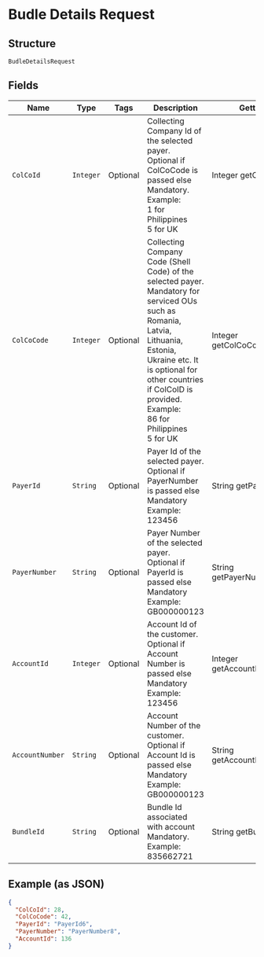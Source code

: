 
# Budle Details Request

## Structure

`BudleDetailsRequest`

## Fields

| Name | Type | Tags | Description | Getter | Setter |
|  --- | --- | --- | --- | --- | --- |
| `ColCoId` | `Integer` | Optional | Collecting Company Id  of the selected payer.<br>Optional if ColCoCode is passed else Mandatory.<br>Example:<br>1 for Philippines<br>5 for UK | Integer getColCoId() | setColCoId(Integer colCoId) |
| `ColCoCode` | `Integer` | Optional | Collecting Company Code (Shell Code) of the selected payer.<br>Mandatory for serviced OUs such as Romania, Latvia, Lithuania, Estonia, Ukraine etc. It is optional for other countries if ColCoID is provided.<br>Example:<br>86 for Philippines<br>5 for UK | Integer getColCoCode() | setColCoCode(Integer colCoCode) |
| `PayerId` | `String` | Optional | Payer Id of the selected payer.<br>Optional if PayerNumber is passed else Mandatory<br>Example: 123456 | String getPayerId() | setPayerId(String payerId) |
| `PayerNumber` | `String` | Optional | Payer Number of the selected payer.<br>Optional if PayerId is passed else Mandatory<br>Example: GB000000123 | String getPayerNumber() | setPayerNumber(String payerNumber) |
| `AccountId` | `Integer` | Optional | Account Id of the customer.<br>Optional if Account Number is passed else Mandatory<br>Example: 123456 | Integer getAccountId() | setAccountId(Integer accountId) |
| `AccountNumber` | `String` | Optional | Account Number of the customer.<br>Optional if Account Id is passed else Mandatory<br>Example: GB000000123 | String getAccountNumber() | setAccountNumber(String accountNumber) |
| `BundleId` | `String` | Optional | Bundle Id associated with account<br>Mandatory.<br>Example: 835662721 | String getBundleId() | setBundleId(String bundleId) |

## Example (as JSON)

```json
{
  "ColCoId": 28,
  "ColCoCode": 42,
  "PayerId": "PayerId6",
  "PayerNumber": "PayerNumber8",
  "AccountId": 136
}
```

